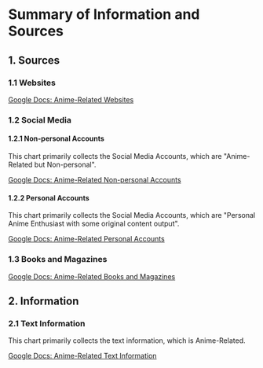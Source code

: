 # Summary of Information and Sources

## 1. Sources

### 1.1 Websites

[Google Docs: Anime-Related Websites](https://docs.google.com/spreadsheets/d/15Kt9ZxTsik_vu3CGWs6bcnHvo2IvWBOLLYm0cvy_k2E/edit?usp=sharing)

### 1.2 Social Media

#### 1.2.1 Non-personal Accounts

This chart primarily collects the Social Media Accounts, which are "Anime-Related but Non-personal".

[Google Docs: Anime-Related Non-personal Accounts](https://docs.google.com/spreadsheets/d/1je0IABXkWa61r2HSWuU0sYkLQP8Y8XkGif5jIpbEhx4/edit?usp=sharing)

#### 1.2.2 Personal Accounts

This chart primarily collects the Social Media Accounts, which are "Personal Anime Enthusiast with some original content output".

[Google Docs: Anime-Related Personal Accounts](https://docs.google.com/spreadsheets/d/1mF_fTHge-zVFNL36lFtWO2Ou2lHvjahMwk4NS2Shkr0/edit?usp=sharing)

### 1.3 Books and Magazines

[Google Docs: Anime-Related Books and Magazines](https://docs.google.com/spreadsheets/d/1gJ0Rm9wm_oIlHPkXxu6iRNukag-t_vXF0GOorgzXKSM/edit?usp=sharing)

## 2. Information

### 2.1 Text Information

This chart primarily collects the text information, which is Anime-Related.

[Google Docs: Anime-Related Text Information](https://docs.google.com/spreadsheets/d/1dujxXuQWVvnekL6UXvO4iEWbDR7uMVPn3b4lzLd8V7A/edit?usp=sharing)